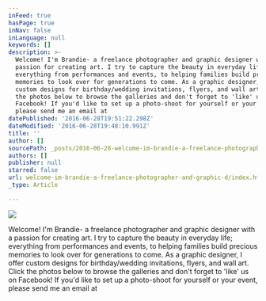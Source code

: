 ```yaml
---
inFeed: true
hasPage: true
inNav: false
inLanguage: null
keywords: []
description: >-
  Welcome! I'm Brandie- a freelance photographer and graphic designer with a
  passion for creating art. I try to capture the beauty in everyday life;
  everything from performances and events, to helping families build precious
  memories to look over for generations to come. As a graphic designer, I offer
  custom designs for birthday/wedding invitations, flyers, and wall art. Click
  the photos below to browse the galleries and don't forget to 'like' us on
  Facebook! If you'd like to set up a photo-shoot for yourself or your event,
  please send me an email at
datePublished: '2016-06-28T19:51:22.298Z'
dateModified: '2016-06-28T19:48:10.991Z'
title: ''
author: []
sourcePath: _posts/2016-06-28-welcome-im-brandie-a-freelance-photographer-and-graphic-d.md
authors: []
publisher: null
starred: false
url: welcome-im-brandie-a-freelance-photographer-and-graphic-d/index.html
_type: Article

---
```

![](https://the-grid-user-content.s3-us-west-2.amazonaws.com/85c3affa-0426-4df8-80ad-987c17ae0fff.jpg)

Welcome! I'm Brandie- a freelance photographer and graphic designer with a passion for creating art. I try to capture the beauty in everyday life; everything from performances and events, to helping families build precious memories to look over for generations to come. As a graphic designer, I offer custom designs for birthday/wedding invitations, flyers, and wall art. Click the photos below to browse the galleries and don't forget to 'like' us on Facebook! If you'd like to set up a photo-shoot for yourself or your event, please send me an email at